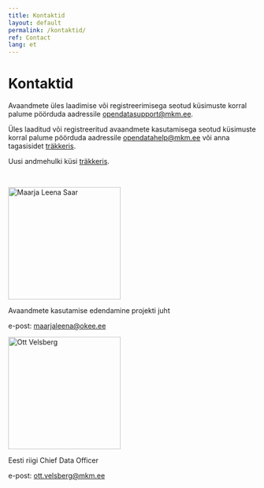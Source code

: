 ```yaml
---
title: Kontaktid
layout: default
permalink: /kontaktid/
ref: Contact
lang: et
---
```

# Kontaktid

Avaandmete üles laadimise või registreerimisega seotud küsimuste korral palume pöörduda aadressile opendatasupport@mkm.ee.

Üles laaditud või registreeritud avaandmete kasutamisega seotud küsimuste korral palume pöörduda aadressile opendatahelp@mkm.ee või anna tagasisidet [träkkeris](https://github.com/okestonia/opendata-issue-tracker/issues).

Uusi andmehulki küsi [träkkeris](https://github.com/okestonia/opendata-issue-tracker/issues).
<div class="row" style="padding-top:30px;">
<div class="col-md-6">
<img src="../img/ml.png" alt="Maarja Leena Saar" style="height:228px;"/>
<p>Avaandmete kasutamise edendamine projekti juht</p>
<p>e-post: <a href="mailto:maarjaleena@okee.ee">maarjaleena@okee.ee</a></p>
</div>
<div class="col-md-6">
<img src="../img/ott.jpg" alt="Ott Velsberg" style="height:228px;"/>
<p>Eesti riigi Chief Data Officer</p>
<p>e-post: <a href="mailto:ott.velsberg@mkm.ee">ott.velsberg@mkm.ee</a></p>
</div>
